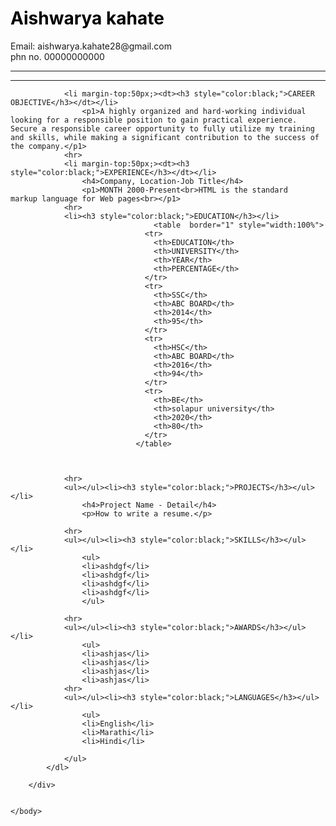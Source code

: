 <!doctype html>
<html>
<head> <title>Resume</title></head>
	<body>
		<div>
			<div class="row">
				<div style="float:left;">
					<h1 style="color:black;">Aishwarya kahate</h1>
					<font>Email: aishwarya.kahate28@gmail.com<br>phn no. 00000000000</font>
					<hr>
					<hr>
					
				<li margin-top:50px;><dt><h3 style="color:black;">CAREER OBJECTIVE</h3></dt></li>
					<p1>A highly organized and hard-working individual looking for a responsible position to gain practical experience. Secure a responsible career opportunity to fully utilize my training and skills, while making a significant contribution to the success of the company.</p1>				
				<hr>
				<li margin-top:50px;><dt><h3 style="color:black;">EXPERIENCE</h3></dt></li>
					<h4>Company, Location-Job Title</h4>
					<p1>MONTH 2000-Present<br>HTML is the standard	 					markup language for Web pages<br></p1>
				<hr>
				<li><h3 style="color:black;">EDUCATION</h3></li>
									<table  border="1" style="width:100%">
								  <tr>
									<th>EDUCATION</th>
									<th>UNIVERSITY</th>
									<th>YEAR</th>
									<th>PERCENTAGE</th>
								  </tr>
								  <tr>
									<th>SSC</th>
									<th>ABC BOARD</th>
									<th>2014</th>
									<th>95</th>
								  </tr>
								  <tr>
									<th>HSC</th>
									<th>ABC BOARD</th>
									<th>2016</th>
									<th>94</th>
								  </tr>
								  <tr>
									<th>BE</th>
									<th>solapur university</th>
									<th>2020</th>
									<th>80</th>
								  </tr>
								</table> 
				
					

				<hr>
				<ul></ul><li><h3 style="color:black;">PROJECTS</h3></ul></li>
					<h4>Project Name - Detail</h4>
					<p>How to write a resume.</p>
				
				<hr>
				<ul></ul><li><h3 style="color:black;">SKILLS</h3></ul></li>
					<ul>
					<li>ashdgf</li>
					<li>ashdgf</li>
					<li>ashdgf</li>
					<li>ashdgf</li>
					</ul>

				<hr>
				<ul></ul><li><h3 style="color:black;">AWARDS</h3></ul></li>
					<ul>
					<li>ashjas</li>
					<li>ashjas</li>
					<li>ashjas</li>
					<li>ashjas</li>
				<hr>	
				<ul></ul><li><h3 style="color:black;">LANGUAGES</h3></ul></li>
					<ul>
					<li>English</li>
					<li>Marathi</li>
					<li>Hindi</li>	

				</ul>
			</dl>
				
		</div>
				
			
	</body>



</html>

